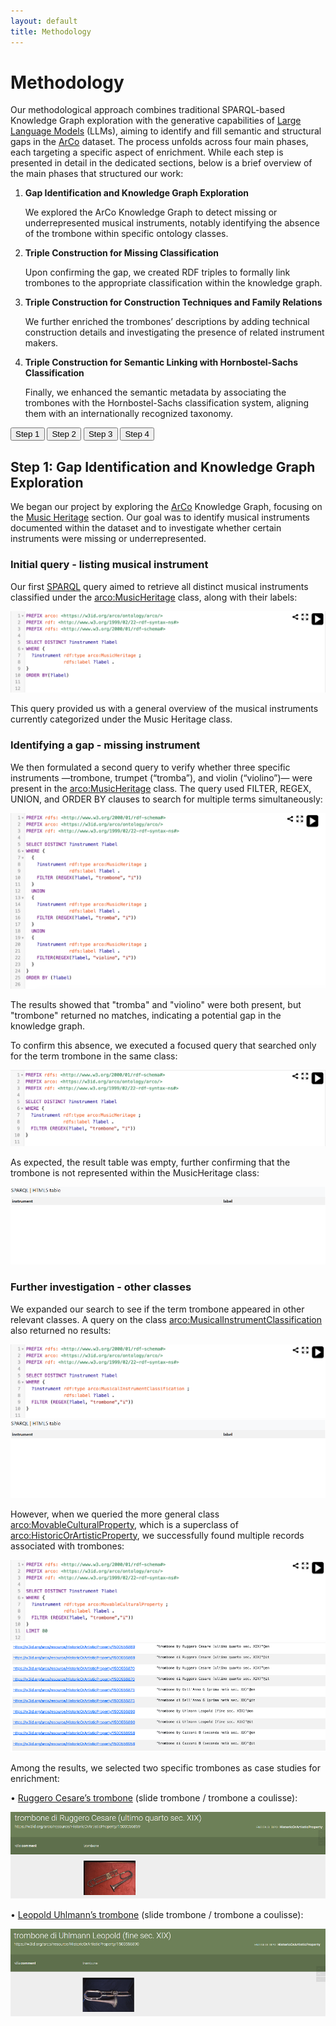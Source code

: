 ```yaml
---
layout: default
title: Methodology  
---
```


# Methodology 

Our methodological approach combines traditional SPARQL-based Knowledge Graph exploration with the generative capabilities of [Large Language Models](https://en.wikipedia.org/wiki/Large_language_model) (LLMs), aiming to identify and fill semantic and structural gaps in the [ArCo](http://wit.istc.cnr.it/arco) dataset. The process unfolds across four main phases, each targeting a specific aspect of enrichment. While each step is presented in detail in the dedicated sections, below is a brief overview of the main phases that structured our work:

<ol> 
<li><b>Gap Identification and Knowledge Graph Exploration</b></li>

We explored the ArCo Knowledge Graph to detect missing or underrepresented musical instruments, notably identifying the absence of the trombone within specific ontology classes.

<li><b>Triple Construction for Missing Classification</b></li>

Upon confirming the gap, we created RDF triples to formally link trombones to the appropriate classification within the knowledge graph.

<li><b>Triple Construction for Construction Techniques and Family Relations</b></li>

We further enriched the trombones’ descriptions by adding technical construction details and investigating the presence of related instrument makers.

<li><b>Triple Construction for Semantic Linking with Hornbostel-Sachs Classification</b></li>

Finally, we enhanced the semantic metadata by associating the trombones with the Hornbostel-Sachs classification system, aligning them with an internationally recognized taxonomy.

</ol>




<div class="step-menu">
  <button onclick="showStep('step1')">Step 1</button>
  <button onclick="showStep('step2')">Step 2</button>
  <button onclick="showStep('step3')">Step 3</button>
  <button onclick="showStep('step4')">Step 4</button>
</div>


<div id="step1" class="step-content">
  <h2>Step 1: Gap Identification and Knowledge Graph Exploration</h2>
  <p>
  We began our project by exploring the <a href="http://wit.istc.cnr.it/arco">ArCo</a> Knowledge Graph, focusing on the <a href="https://w3id.org/arco/ontology/arco/MusicHeritage">Music Heritage</a> section. Our goal was to identify musical instruments documented within the dataset and to investigate whether certain instruments were missing or underrepresented.

<h3>Initial query - listing musical instrument</h3>

Our first <a href="https://dati.cultura.gov.it/sparql">SPARQL</a> query aimed to retrieve all distinct musical instruments classified under the <a href="https://w3id.org/arco/ontology/arco/MusicHeritage">arco:MusicHeritage</a> class, along with their labels:

<img src="./assets/images/img1.png" alt="img1">

This query provided us with a general overview of the musical instruments currently categorized under the Music Heritage class.

<h3>Identifying a gap - missing instrument</h3>

We then formulated a second query to verify whether three specific instruments —trombone, trumpet (“tromba”), and violin (“violino”)— were present in the <a href="https://w3id.org/arco/ontology/arco/MusicHeritage">arco:MusicHeritage</a> class. 
The query used FILTER, REGEX, UNION, and ORDER BY clauses to search for multiple terms simultaneously:

<img src="./assets/images/img2.png" alt="img2">

The results showed that "tromba" and "violino" were both present, but "trombone" returned no matches, indicating a potential gap in the knowledge graph.

To confirm this absence, we executed a focused query that searched only for the term trombone in the same class:

<img src="./assets/images/img3.png" alt="img3">

As expected, the result table was empty, further confirming that the trombone is not represented within the MusicHeritage class:

<img src="./assets/images/img4.png" alt="img4">

<h3>Further investigation - other classes</h3>

We expanded our search to see if the term trombone appeared in other relevant classes. A query on the class <a href="https://w3id.org/arco/ontology/arco/MusicalInstrumentClassification">arco:MusicalInstrumentClassification</a> also returned no results:

<img src="./assets/images/img5.png" alt="img5">

<img src="./assets/images/img6.png" alt="img6">

However, when we queried the more general class <a href="https://w3id.org/arco/ontology/arco/MovableCulturalProperty">arco:MovableCulturalProperty</a>, which is a superclass of <a href="https://w3id.org/arco/ontology/arco/HistoricOrArtisticProperty">arco:HistoricOrArtisticProperty</a>, we successfully found multiple records associated with trombones:

<img src="./assets/images/img7.png" alt="img7">

<img src="./assets/images/img8.png" alt="img8">

Among the results, we selected two specific trombones as case studies for enrichment:

•	<a href="https://dati.beniculturali.it/lodview-arco/resource/HistoricOrArtisticProperty/1500556869.html">Ruggero Cesare’s trombone</a> (slide trombone / trombone a coulisse):

<img src="./assets/images/img9.png" alt="img9">

•	<a href="https://dati.beniculturali.it/lodview-arco/resource/HistoricOrArtisticProperty/1500556890.html">Leopold Uhlmann’s trombone</a> (slide trombone / trombone a coulisse):

<img src="./assets/images/img10.png" alt="img10">
 
  </p>
</div>


<div id="step2" class="step-content" style="display:none;">
  <h2>Step 2: Triple Construction for Missing Classification</h2>
  <p>

 <h3>Gap confirmation and enrichment proposal</h3>

 <h4>• Using CONSTRUCT Sparql</h4>

We verified that these instruments —despite clearly being trombones— were not classified under <a href="https://w3id.org/arco/ontology/arco/MusicalInstrumentClassification">arco:MusicalInstrumentClassification</a>. This confirmed the presence of a semantic and structural gap in the ontology.

To address this, we proposed RDF triples to link these resources explicitly to the <a href="https://w3id.org/arco/ontology/arco/MusicalInstrumentClassification">arco:MusicalInstrumentClassification</a> class , enriching the dataset by making these associations machine-readable and formally integrated.

<img src="./assets/images/img11.png" alt="img11">

Using <a href="https://yasgui.org/">YASGUI</a> and the clause CONSTRUCT on SPARQL, we obtained this RDF triple to connect Cesare’s trombone to the class <a href="https://w3id.org/arco/ontology/arco/MusicalInstrumentClassification">MusicalInstrumentClassification</a>:

<img src="./assets/images/img12.png" alt="img12">

<h4>•	Using LLMs</h4>

After identifying the absence of the trombone within specific ArCo classes such as <a href="https://w3id.org/arco/ontology/arco/MusicalInstrumentClassification">MusicalInstrumentClassification</a>, we proceeded to create RDF triples to enrich the ArCo knowledge graph. In particular, we focused on connecting <a href="https://dati.beniculturali.it/lodview-arco/resource/HistoricOrArtisticProperty/1500556890.html">Leopold Uhlmann's trombone</a> to the missing class.

<h4>RDF Triple creation via few-shot prompting</h4>

To achieve this, we decided to rely on <a href="https://en.wikipedia.org/wiki/Large_language_model">Large Language Models</a> (LLMs) instead of manually constructing the triple. We used the few-shot prompting technique, in which two example RDF triples and SPARQL queries were provided to guide the LLMs’ response.
We used the same prompt across three different LLMs:

<ul>
  <li><a href="https://chatgpt.com/g/g-8i7WASBxj-home">ChatGPT</a></li>
  <li><a href="https://gemini.google.com/app?hl=it">Gemini</a></li>
  <li><a href="https://www.deepseek.com/en">DeepSeek</a></li>
</ul>

Prompt: 

<img src="./assets/images/img13.png" alt="img13">

Each LLM was asked to generate a triple linking the resource <https://w3id.org/arco/resource/HistoricOrArtisticProperty/1500556890.html> to the class <a href="https://w3id.org/arco/ontology/arco/MusicalInstrumentClassification">arco:MusicalInstrumentClassification</a>.

<ul>
<li>Gemini provided a syntactically correct RDF triple based on the examples, without further elaboration or explanation:
  
<img src="./assets/images/img14.png" alt="img14"></li>
    
<li>DeepSeek produced a similar response, accurately mimicking the format of the examples:

<img src="./assets/images/img15.png" alt="img15"></li>

<li>ChatGPT provided the triple along with a short explanatory comment, demonstrating understanding of the intended RDF structure:

<img src="./assets/images/img16.png" alt="img16"></li>

</ul>

The responses were consistent across models, validating the effectiveness of few-shot prompting for this kind of structured output.
We used the queries suggested by these LLMs and we inserted one on <a href="https://yasgui.org/">YASGUI</a>:

<img src="./assets/images/img17.png" alt="img17">

In conclusion, we were able to fill the two gaps that we detected: in the first case, we filled it using the CONSTRUCT clause on SPARQL, while in the second case, we used the support of LLMs. In both cases, the RDF triples were correct.

 </p>
</div>


<div id="step3" class="step-content" style="display:none;">
  <h2>Step 3: Triple Construction for Construction Techniques and Family Relations</h2>
  <p>

<h3>Enriching ArCo with technical construction techniques</h3>

To further enhance the knowledge graph, we investigated technical construction characteristics relevant to trombones, such as the materials or fabrication techniques involved. This step involved zero-shot prompting (asking <a href="https://chatgpt.com/g/g-8i7WASBxj-home">ChatGPT</a> directly for possible construction techniques without any example).

Based on the LLM-generated suggestions, we manually verified which of the proposed techniques were present in <a href="http://wit.istc.cnr.it/arco">ArCo</a> via SPARQL queries. 

<img src="./assets/images/img19.png" alt="img19">

Among the construction techniques for trombones suggested by <a href="https://chatgpt.com/g/g-8i7WASBxj-home">ChatGPT</a>, we selected two that are commonly used for any kind of trombone: welding (saldatura) and coating (rivestimento). We decided to create RDF triples to link <a href="https://dati.beniculturali.it/lodview-arco/resource/HistoricOrArtisticProperty/1500556869.html">Cesare’s trombone</a> to these two techniques.
We made the following query to search the "saldatura” entity in the denotative description "<a href="https://dati.beniculturali.it/lodview-arco/ontology/denotative-description/TechnicalCharacteristic.html">technical characteristics</a>”.

<h4>Query - "saldatura" (welding):</h4> 

<img src="./assets/images/img20.png" alt="img20">

This query returned several entries, among which we selected the generic "<a href="https://dati.beniculturali.it/lodview-arco/resource/TechnicalCharacteristic/saldatura.html">saldatura</a>" technique.

<img src="./assets/images/img21.png" alt="img21">

<img src="./assets/images/img22.png" alt="img22">

<h4>RDF triple for welding</h4>

We created an RDF triple to associate the "<a href="https://dati.beniculturali.it/lodview-arco/resource/TechnicalCharacteristic/saldatura.html">saldatura</a>" technique with <a href="https://dati.beniculturali.it/lodview-arco/resource/HistoricOrArtisticProperty/1500556869.html">Ruggero Cesare’s trombone</a>:

<img src="./assets/images/img23.png" alt="img23">

The triple ensures that "<a href="https://dati.beniculturali.it/lodview-arco/resource/TechnicalCharacteristic/saldatura.html">saldatura</a>" is now displayed under the "material or technique" section of the trombone’s ArCo entry.

We repeated the same steps for the second selected technique (coating), as follows:

<h4>Query - "rivestimento" (coating):</h4> 

<img src="./assets/images/img24.png" alt="img24">

From this query, we selected the generic "<a href="https://dati.beniculturali.it/lodview-arco/resource/TechnicalCharacteristic/rivestimento.html">rivestimento</a>" technique:

<img src="./assets/images/img25.png" alt="img25">

<img src="./assets/images/img26.png" alt="img26">

<h4>RDF triple for coating</h4>

We created another triple linking "<a href="https://dati.beniculturali.it/lodview-arco/resource/TechnicalCharacteristic/rivestimento.html">rivestimento</a>" to <a href="https://dati.beniculturali.it/lodview-arco/resource/HistoricOrArtisticProperty/1500556869.html">Ruggero Cesare’s trombone</a>, similarly enhancing the descriptive detail under its "material or technique" field. 

<img src="./assets/images/img27.png" alt="img27">

<h3>Investigating the Uhlmann Family</h3>

To further investigate the historical and cultural relevance of the Uhlmann family, we consulted external sources such as <a href="http://www.williampetit.com/16/cor-viennois-uhlmann/vienna-horn-uhlmann.htm">William Petit’s documentation</a>, which highlight the important role played by this family in the 19th-century Viennese music scene, particularly in the field of instrument manufacturing.
We aimed to verify whether other members of the Uhlmann family (besides Leopold) were represented within the ArCo knowledge graph.

<h4>Zero-Shot Prompting with LLMs</h4>

Using a zero-shot prompting approach, we asked <a href="https://chatgpt.com/g/g-8i7WASBxj-home">ChatGPT</a> if there were other musical instrument makers from the Uhlmann family. The LLM listed a few names, such as Carl Uhlmann and Johann Uhlmann, based on its general knowledge base. However, this information alone was not sufficient—we needed to validate it against the ArCo knowledge graph. 

<img src="./assets/images/img28.png" alt="img28">

<h4>SPARQL query for Uhlmann family members</h4>

To check for the presence of these individuals in <a href="http://wit.istc.cnr.it/arco">ArCo</a>, we designed the following query using the keyword OPTIONAL to also capture partial or incomplete records:

<img src="./assets/images/img31.png" alt="img31">

<h4>Results and limitations</h4>

The query returned only four instances, all of which referred to Leopold Uhlmann. No other members of the Uhlmann family appeared in the ArCo dataset. 
Consequently:

<ul>
  <li>We were unable to construct RDF triples that would relate Leopold to any additional family members</li>
  <li>Despite LLM-generated suggestions pointing to historical relevance, this information could not be validated using the available structured data in ArCo</li>
  <li>We could not enrich Leopold’s personal ArCo page with familial links, as these individuals are not represented in the knowledge graph</li>
</ul>

<img src="./assets/images/img32.png" alt="img32">

This represents one of the core challenges of the project: while LLMs can generate plausible and historically-informed content, their outputs require careful validation when used to enrich structured, curated knowledge graphs. Without supporting entities in the target KG, no direct enrichment is possible.

  </p>
</div>

<div id="step4" class="step-content" style="display:none;">
  <h2>Step 4: Triple Construction for Semantic Linking with Hornbostel-Sachs Classification</h2>
  <p>

To further enhance the semantic description of the two trombones under study (those crafted by Leopold Uhlmann and Ruggero Cesare), we decided to associate them with a subclass of <a href="https://w3id.org/arco/ontology/arco/MusicalInstrumentClassification">MusicalInstrumentClassification</a>: the internationally recognized <a href="https://w3id.org/arco/ontology/arco/HornbostelSachsClassification">Hornbostel-Sachs classification</a>.

<h3>LLM support – zero-shot prompting</h3>

As a first step, we used <a href="https://chatgpt.com/g/g-8i7WASBxj-home">ChatGPT</a> with a zero-shot prompting technique to obtain information about the <a href="https://w3id.org/arco/ontology/arco/HornbostelSachsClassification">Hornbostel-Sachs classification</a>. We specified the kind of trombone (slide trombone), as we found this information during our research. The LLM provided a detailed explanation of this classification system, including its typical structure:

<img src="./assets/images/img33.png" alt="img33">

<h3>RDF triples: basic association with the Hornbostel-Sachs Class</h3>

We created two RDF triples to directly associate each trombone with the Hornbostel-Sachs classification class (<a href="https://w3id.org/arco/ontology/arco/HornbostelSachsClassification">arco:HornbostelSachsClassification</a>):

<ul>
  <li><a href="https://dati.beniculturali.it/lodview-arco/resource/HistoricOrArtisticProperty/1500556869.html">Cesare's trombone</a></li> &rarr; <a href="https://w3id.org/arco/ontology/arco/HornbostelSachsClassification">arco:HornbostelSachsClassification</a>

<li><a href="https://dati.beniculturali.it/lodview-arco/resource/HistoricOrArtisticProperty/1500556890.html">Uhlmann’s trombone</a></li> &rarr; <a href="https://w3id.org/arco/ontology/arco/HornbostelSachsClassification">arco:HornbostelSachsClassification</a>
</ul>

These were validated using <a href="https://yasgui.org/">YASGUI</a>, and the results showed correctly formed triples linking each instrument to the classification system. 

<ul>
<li><a href="https://dati.beniculturali.it/lodview-arco/resource/HistoricOrArtisticProperty/1500556869.html">Cesare's trombone</a>:</li>

<img src="./assets/images/img36.png" alt="img36">

<li><a href="https://dati.beniculturali.it/lodview-arco/resource/HistoricOrArtisticProperty/1500556890.html">Uhlmann’s trombone</a>:</li>

<img src="./assets/images/img35.png" alt="img35">
 </ul>
 
<h3>Enriching with Descriptive Properties: Chain-of-Thought LLM Prompting</h3>

To go further, we asked three LLMs (<a href="https://chatgpt.com/g/g-8i7WASBxj-home">ChatGPT</a>, <a href="https://gemini.google.com/app?hl=it">Gemini</a>, <a href="https://www.deepseek.com/en">DeepSeek</a>) how we could enrich the existing connections. Using a chain-of-thought prompting strategy, we elicited detailed suggestions for further properties related to the Hornbostel-Sachs class.

<img src="./assets/images/img37.png" alt="img37">

We applied the same prompt on <a href="https://gemini.google.com/app?hl=it">Gemini</a> and this is the answer:

<img src="./assets/images/img38.png" alt="img38">

<a href="https://www.deepseek.com/en">DeepSeek</a>’s answer: 

<img src="./assets/images/img39.png" alt="img39">

From the three answers, ChatGPT’s suggestion was selected because:

<ul>
  <li>It aligned more closely with ArCo’s formal ontology</li>
  <li>It included properties that exist within the ArCo schema</li>
</ul>

<h3>RDF Triples: Adding Hornbostel-Sachs Metadata</h3>

Following this model, we created RDF triples that associate each trombone (Uhlmann and Cesare) with these three properties, enriching their metadata in the KG.
These triples were also tested and validated through <a href="https://yasgui.org/">YASGUI</a>, ensuring that the structure conforms to the expected ArCo ontology standards.

<ul>
<li>Cesare’s triple:</li>

<img src="./assets/images/img41.png" alt="img41">

<li>Uhlmann’s triple:</li>

<img src="./assets/images/img40.png" alt="img40">
</ul>

By linking both trombones to Hornbostel-Sachs classifications—first at the class level, and then at the attribute level— we added rich semantic metadata that enhances their discoverability and interoperability within ArCo and beyond.
This step showcases a best practice in cultural heritage data enrichment, combining:

<ul>
  <li>LLM-driven insight</li>
  <li>ontology-aligned RDF modeling</li>
  <li>verifiable SPARQL querying</li>
</ul>

  </p>
</div>


<script>
function showStep(id) {
  document.querySelectorAll('.step-content').forEach(el => el.style.display = 'none');
  document.getElementById(id).style.display = 'block';
}
</script>



